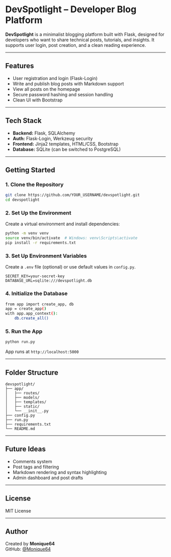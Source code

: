 
# DevSpotlight – Developer Blog Platform

**DevSpotlight** is a minimalist blogging platform built with Flask, designed for developers who want to share technical posts, tutorials, and insights. It supports user login, post creation, and a clean reading experience.

---

## Features

- User registration and login (Flask-Login)
- Write and publish blog posts with Markdown support
- View all posts on the homepage
- Secure password hashing and session handling
- Clean UI with Bootstrap

---

## Tech Stack

- **Backend:** Flask, SQLAlchemy
- **Auth:** Flask-Login, Werkzeug security
- **Frontend:** Jinja2 templates, HTML/CSS, Bootstrap
- **Database:** SQLite (can be switched to PostgreSQL)

---

## Getting Started

### 1. Clone the Repository

```bash
git clone https://github.com/YOUR_USERNAME/devspotlight.git
cd devspotlight
```

### 2. Set Up the Environment

Create a virtual environment and install dependencies:

```bash
python -m venv venv
source venv/bin/activate  # Windows: venv\Scripts\activate
pip install -r requirements.txt
```

### 3. Set Up Environment Variables

Create a `.env` file (optional) or use default values in `config.py`.

```env
SECRET_KEY=your-secret-key
DATABASE_URL=sqlite:///devspotlight.db
```

### 4. Initialize the Database

```bash
from app import create_app, db
app = create_app()
with app.app_context():
    db.create_all()
```

### 5. Run the App

```bash
python run.py
```

App runs at `http://localhost:5000`

---

## Folder Structure

```
devspotlight/
├── app/
│   ├── routes/
│   ├── models/
│   ├── templates/
│   ├── static/
│   └── __init__.py
├── config.py
├── run.py
├── requirements.txt
└── README.md
```

---

## Future Ideas

- Comments system
- Post tags and filtering
- Markdown rendering and syntax highlighting
- Admin dashboard and post drafts

---

## License

MIT License

---

## Author

Created by **Monique64**  
GitHub: [@Monique64](https://github.com/Monique64)
